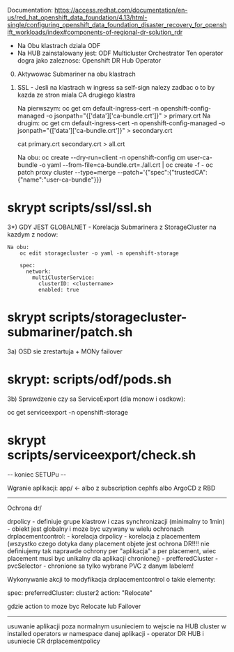 Documentation:
https://access.redhat.com/documentation/en-us/red_hat_openshift_data_foundation/4.13/html-single/configuring_openshift_data_foundation_disaster_recovery_for_openshift_workloads/index#components-of-regional-dr-solution_rdr

- Na Obu klastrach dziala ODF
- Na HUB zainstalowany jest: ODF Multicluster Orchestrator
  Ten operator dogra jako zaleznosc: Openshift DR Hub Operator 

0) Aktywowac Submariner na obu klastrach 

2) SSL - Jesli na klastrach w ingress sa self-sign nalezy zadbac o to by kazda ze stron miala CA drugiego klastra

    Na pierwszym:
        oc get cm default-ingress-cert -n openshift-config-managed -o jsonpath="{['data']['ca-bundle\.crt']}" > primary.crt
    Na drugim:
    oc get cm default-ingress-cert -n openshift-config-managed -o jsonpath="{['data']['ca-bundle\.crt']}" > secondary.crt

    cat primary.crt secondary.crt > all.crt

    Na obu:
    oc create --dry-run=client -n openshift-config cm user-ca-bundle -o yaml --from-file=ca-bundle.crt=./all.crt | oc create -f -
    oc patch proxy cluster --type=merge  --patch='{"spec":{"trustedCA":{"name":"user-ca-bundle"}}}

# skrypt scripts/ssl/ssl.sh

3*) GDY JEST GLOBALNET -  Korelacja Submarinera z StorageCluster na kazdym z nodow:

    Na obu:
        oc edit storagecluster -o yaml -n openshift-storage

        spec:
          network:
            multiClusterService:
              clusterID: <clustername>
              enabled: true

# skrypt scripts/storagecluster-submariner/patch.sh

3a) OSD sie zrestartuja + MONy failover

# skrypt: scripts/odf/pods.sh

3b) Sprawdzenie czy sa ServiceExport (dla monow i osdkow):

oc get serviceexport -n openshift-storage

# skrypt scripts/serviceexport/check.sh


-- koniec SETUPu --


Wgranie aplikacji:
app/ <- albo z subscription cephfs albo ArgoCD z RBD


-----------------------

Ochrona dr/

drpolicy - definiuje grupe klastrow i czas synchronizacji (minimalny to 1min) - obiekt jest globalny i moze byc uzywany w wielu ochronach
drplacementcontrol:
    - korelacja drpolicy
    - korelacja z placementem (wszystko czego dotyka dany placement objete jest ochrona DR!!!! nie definiujemy tak naprawde ochrony per "aplikacja" a per placement, wiec placement musi byc unikalny dla aplikacji chronionej)
    - prefferedCluster
    - pvcSelector - chronione sa tylko wybrane PVC z danym labelem!


Wykonywanie akcji to modyfikacja drplacementcontrol o takie elementy:

spec:
  preferredCluster: cluster2
  action: "Relocate"

gdzie action to moze byc Relocate lub Failover







----------------

usuwanie aplikacji poza normalnym usunieciem to wejscie na HUB cluster w installed operators w namespace danej aplikacji - operator DR HUB i usuniecie CR drplacementpolicy
